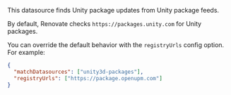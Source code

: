 This datasource finds Unity package updates from Unity package feeds. 

By default, Renovate checks `https://packages.unity.com` for Unity packages.

You can override the default behavior with the `registryUrls` config option. 
For example:

```json
{
  "matchDatasources": ["unity3d-packages"],
  "registryUrls": ["https://package.openupm.com"]
}
```
